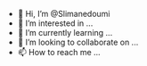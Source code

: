 - 👋 Hi, I’m @Slimanedoumi
- 👀 I’m interested in ...
- 🌱 I’m currently learning ...
- 💞️ I’m looking to collaborate on ...
- 📫 How to reach me ...

<!---
Slimanedoumi/Slimanedoumi is a ✨ special ✨ repository because its `README.md` (this file) appears on your GitHub profile.
You can click the Preview link to take a look at your changes.
--->
